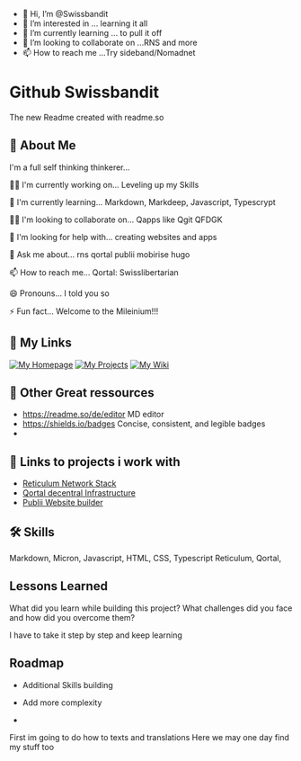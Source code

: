 - 👋 Hi, I’m @Swissbandit
- 👀 I’m interested in ... learning it all
- 🌱 I’m currently learning ... to pull it off
- 💞️ I’m looking to collaborate on ...RNS and more
- 📫 How to reach me ...Try sideband/Nomadnet


# Github Swissbandit

The new Readme created with readme.so


## 🚀 About Me
I'm a full self thinking thinkerer...

👩‍💻 I'm currently working on... Leveling up my Skills

🧠 I'm currently learning...
Markdown, Markdeep, Javascript, Typescrypt

👯‍♀️ I'm looking to collaborate on... Qapps like Qgit QFDGK

🤔 I'm looking for help with... creating websites and apps

💬 Ask me about... rns qortal publii mobirise hugo

📫 How to reach me... Qortal: Swisslibertarian

😄 Pronouns... I told you so

⚡️ Fun fact... Welcome to the Mileinium!!!



## 🔗 My Links
[![My Homepage](https://img.shields.io/badge/my_portfolio-000?style=for-the-badge&logo=ko-fi&logoColor=white)](https://q-apps.org/Swisslibertarian)
[![My Projects](https://img.shields.io/badge/My_Blog-yellow)](https://q-apps.org/APP/QBLOG/Swisslibertarian)
[![My Wiki](https://img.shields.io/badge/My_Wiki-Projects-blue)](https://q-apps.org/APP/qwiki/Swisslibertarian)


## 🔗 Other Great ressources

- https://readme.so/de/editor MD editor
- https://shields.io/badges    Concise, consistent, and legible badges
- 


## 🔗 Links to projects i work with

- [Reticulum Network Stack](reticulum.network)
- [Qortal decentral Infrastructure](qortal.org)
- [Publii Website builder](https://getpublii.com/)





## 🛠 Skills
Markdown, Micron, Javascript, HTML, CSS, Typescript
Reticulum, Qortal, 
## Lessons Learned

What did you learn while building this project? 
What challenges did you face and how did you overcome them?

I have to take it step by step and keep learning
## Roadmap

- Additional Skills building

- Add more complexity

- 


<!---
Swissbandit/Swissbandit is a ✨ special ✨ repository because its `README.md` (this file) appears on your GitHub profile.
You can click the Preview link to take a look at your changes.
--->
First im going to do how to texts and translations
Here we may one day find my stuff too
